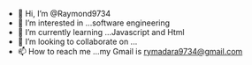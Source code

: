 - 👋 Hi, I’m @Raymond9734
- 👀 I’m interested in ...software engineering
- 🌱 I’m currently learning ...Javascript and Html
- 💞️ I’m looking to collaborate on ...
- 📫 How to reach me ...my Gmail is rymadara9734@gmail.com

<!---
Raymond9734/Raymond9734 is a ✨ special ✨ repository because its `README.md` (this file) appears on your GitHub profile.
You can click the Preview link to take a look at your changes.
--->
